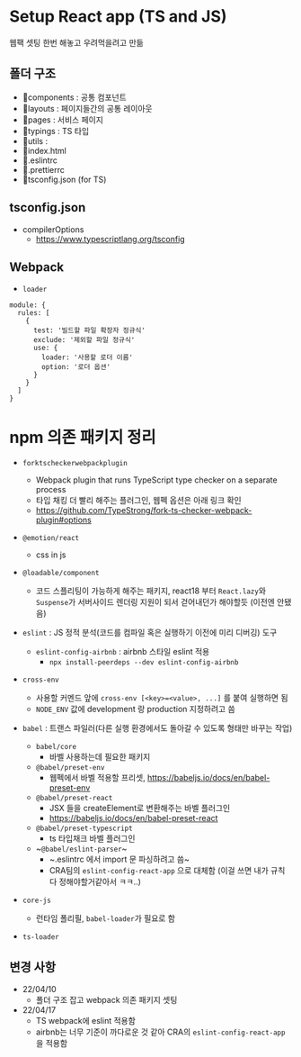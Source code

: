 # Setup React app (TS and JS)

웹팩 셋팅 한번 해놓고 우려먹을려고 만듦

## 폴더 구조

- 📁components : 공통 컴포넌트
- 📁layouts : 페이지들간의 공통 레이아웃
- 📁pages : 서비스 페이지
- 📁typings : TS 타입
- 📁utils :
- 📃index.html
- 📃.eslintrc
- 📃.prettierrc
- 📃tsconfig.json (for TS)

## tsconfig.json

- compilerOptions
  - https://www.typescriptlang.org/tsconfig

## Webpack

- `loader`

```
module: {
  rules: [
    {
      test: '빌드할 파일 확장자 정규식'
      exclude: '제외할 파일 정규식'
      use: {
        loader: '사용할 로더 이름'
        option: '로더 옵션'
      }
    }
  ]
}
```

# npm 의존 패키지 정리

- `forktscheckerwebpackplugin`
  - Webpack plugin that runs TypeScript type checker on a separate process
  - 타입 채킹 더 빨리 해주는 플러그인, 웹펙 옵션은 아래 링크 확인
  - https://github.com/TypeStrong/fork-ts-checker-webpack-plugin#options

- `@emotion/react`
  - css in js

- `@loadable/component`
  - 코드 스플리팅이 가능하게 해주는 패키지, react18 부터 `React.lazy`와 `Suspense`가 서버사이드 렌더링 지원이 되서 걷어내던가 해야할듯 (이전엔 안됐음)

- `eslint` : JS 정적 분석(코드를 컴파일 혹은 실행하기 이전에 미리 디버깅) 도구
  - `eslint-config-airbnb` : airbnb 스타일 eslint 적용
    - `npx install-peerdeps --dev eslint-config-airbnb`

- `cross-env`
  - 사용할 커멘드 앞에 `cross-env [<key>=<value>, ...]` 를 붙여 실행하면 됨
  - `NODE_ENV` 값에 development 랑 production 지정하려고 씀

- `babel` : 트랜스 파일러(다른 실행 환경에서도 돌아갈 수 있도록 형태만 바꾸는 작업)
  - `babel/core`
    - 바벨 사용하는데 필요한 패키지
  - `@babel/preset-env`
    - 웹펙에서 바벨 적용할 프리셋, https://babeljs.io/docs/en/babel-preset-env
  - `@babel/preset-react`
    - JSX 들을 createElement로 변환해주는 바벨 플러그인
    - https://babeljs.io/docs/en/babel-preset-react
  - `@babel/preset-typescript`
    - ts 타입채크 바벨 플러그인
  - ~`@babel/eslint-parser`~
    - ~.eslintrc 에서 import 문 파싱하려고 씀~
    - CRA팀의 `eslint-config-react-app` 으로 대체함 (이걸 쓰면 내가 규칙 다 정해야할거같아서 ㅋㅋ..)

- `core-js`
  - 런타임 폴리필, `babel-loader`가 필요로 함

- `ts-loader`

## 변경 사항

- 22/04/10
  - 폴더 구조 잡고 webpack 의존 패키지 셋팅
- 22/04/17
  - TS webpack에 eslint 적용함
  - airbnb는 너무 기준이 까다로운 것 같아 CRA의 `eslint-config-react-app` 을 적용함